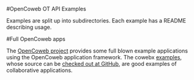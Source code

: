 
#OpenCoweb OT API Examples

Examples are split up into subdirectories. Each example has a README describing
usage.

#Full OpenCoweb apps

The [OpenCoweb project](https://github.com/opencoweb/coweb) provides some full
blown example applications using the OpenCoweb application framework. The cowebx
[examples](http://demos.opencoweb.org), whose source can be
[checked out at GitHub](https://github.com/opencoweb/cowebx), are good examples
of collaborative applications.

